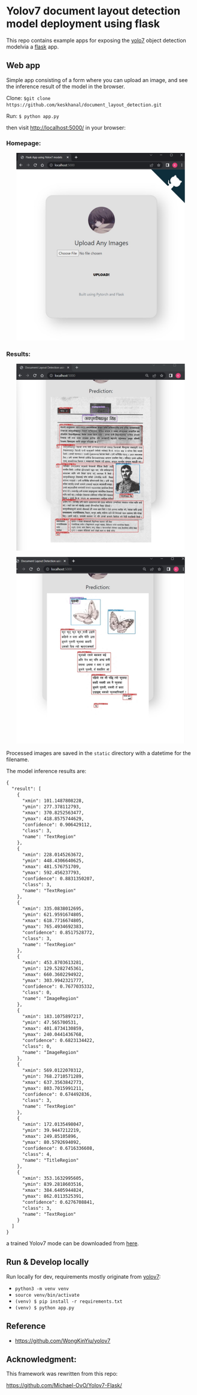 # Yolov7 document layout detection model deployment using flask
This repo contains example apps for exposing the [yolo7](https://github.com/WongKinYiu/yolov7) object detection modelvia a [flask](https://flask.palletsprojects.com/en/1.1.x/) app.

## Web app
Simple app consisting of a form where you can upload an image, and see the inference result of the model in the browser. 

Clone:
`$git clone https://github.com/keskhanal/document_layout_detection.git`

Run:
`$ python app.py`

then visit [http://localhost:5000/](http://localhost:5000/) in your browser:

### Homepage:
<p align="center">
<img src="static/assets/result_form.jpg" width="450">
</p>

### Results:
<p align="center">
<img src="static/assets/result1.jpg" width="450">
</p>

<p align="center">
<img src="static/assets/result2.jpg" width="450">
</p>

Processed images are saved in the `static` directory with a datetime for the filename.

The model inference results are:

```
{
  "result": [
    {
      "xmin": 101.1487808228,
      "ymin": 277.378112793,
      "xmax": 370.8252563477,
      "ymax": 418.8575744629,
      "confidence": 0.906429112,
      "class": 3,
      "name": "TextRegion"
    },
    {
      "xmin": 228.0145263672,
      "ymin": 448.4306640625,
      "xmax": 481.576751709,
      "ymax": 592.456237793,
      "confidence": 0.8831350207,
      "class": 3,
      "name": "TextRegion"
    },
    {
      "xmin": 335.0838012695,
      "ymin": 621.9591674805,
      "xmax": 618.7716674805,
      "ymax": 765.4934692383,
      "confidence": 0.8517528772,
      "class": 3,
      "name": "TextRegion"
    },
    {
      "xmin": 453.8703613281,
      "ymin": 129.5282745361,
      "xmax": 660.3602294922,
      "ymax": 303.9942321777,
      "confidence": 0.7677035332,
      "class": 0,
      "name": "ImageRegion"
    },
    {
      "xmin": 183.1075897217,
      "ymin": 47.565700531,
      "xmax": 401.8734130859,
      "ymax": 240.0441436768,
      "confidence": 0.6823134422,
      "class": 0,
      "name": "ImageRegion"
    },
    {
      "xmin": 569.0122070312,
      "ymin": 768.2710571289,
      "xmax": 637.3563842773,
      "ymax": 803.7015991211,
      "confidence": 0.674492836,
      "class": 3,
      "name": "TextRegion"
    },
    {
      "xmin": 172.0135498047,
      "ymin": 39.9447212219,
      "xmax": 249.85105896,
      "ymax": 80.5792694092,
      "confidence": 0.6716336608,
      "class": 4,
      "name": "TitleRegion"
    },
    {
      "xmin": 353.1632995605,
      "ymin": 839.2818603516,
      "xmax": 384.6405944824,
      "ymax": 862.0113525391,
      "confidence": 0.6276708841,
      "class": 3,
      "name": "TextRegion"
    }
  ]
}
```
a trained Yolov7 mode can be downloaded from [here](https://drive.google.com/file/d/1jGDnZm5tZVmrl0ChNulhyVcpoRgOSMQp/view?usp=sharing).

## Run & Develop locally
Run locally for dev, requirements mostly originate from [yolov7](https://github.com/WongKinYiu/yolov7/blob/main/requirements.txt):
* `python3 -m venv venv`
* `source venv/bin/activate`
* `(venv) $ pip install -r requirements.txt`
* `(venv) $ python app.py`


## Reference
- https://github.com/WongKinYiu/yolov7


## Acknowledgment:
This framework was rewritten from this repo:

https://github.com/Michael-OvO/Yolov7-Flask/
